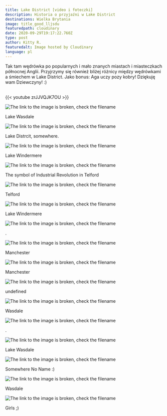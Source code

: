 ```yaml
---
title: Lake District [video i foteczki]
description: Historia o przyjaźni w Lake District
destinations: Wielka Brytania
image: title_good_lljsdu
featuredpath: cloudinary
date: 2020-09-29T19:17:22.760Z
type: post
author: Kitty R.
featuredalt: Image hosted by Cloudinary
language: pl
---
```

<!--StartFragment-->

<!--StartFragment-->

Tak tam wędrówka po popularnych i mało znanych miastach i miasteczkach północnej Anglii. Przyjrzymy się również bliżej różnicy między wędrówkami a śmiechem w Lake District. Jako bonus: Aga uczy pozy kobry! Dziękuję wam Dziewczyny! :)

<!--EndFragment-->

<br>{{< youtube zrJJVQJK7OU >}}</br>

![The link to the image is broken, check the filename](https://res.cloudinary.com/dkdpqgjhi/image/upload/c_scale,w_600/DSCF4817_bymhet)

Lake Wasdale

![The link to the image is broken, check the filename](https://res.cloudinary.com/dkdpqgjhi/image/upload/c_scale,w_600/DSCF4886_u3uhdv)

Lake Distrcit, somewhere.

![The link to the image is broken, check the filename](https://res.cloudinary.com/dkdpqgjhi/image/upload/c_scale,w_600/DSCF4994_homlwf)

Lake Windermere

![The link to the image is broken, check the filename](https://res.cloudinary.com/dkdpqgjhi/image/upload/c_scale,w_600/DSCF5049_wqia7a)

The symbol of Industrial Revolution in Telford

![The link to the image is broken, check the filename](https://res.cloudinary.com/dkdpqgjhi/image/upload/c_scale,w_600/DSCF5039_pqdkf0)

Telford

![The link to the image is broken, check the filename](https://res.cloudinary.com/dkdpqgjhi/image/upload/c_scale,w_600/DSCF4994_homlwf)

Lake Windermere

![The link to the image is broken, check the filename](https://res.cloudinary.com/dkdpqgjhi/image/upload/c_scale,w_600/DSCF4984_kn6ksl)

.

![The link to the image is broken, check the filename](https://res.cloudinary.com/dkdpqgjhi/image/upload/c_scale,w_600/DSCF4714_eo8rhv)

Manchester

![The link to the image is broken, check the filename](https://res.cloudinary.com/dkdpqgjhi/image/upload/c_scale,w_600/DSCF4687_sylkd5)

Manchester

![The link to the image is broken, check the filename](https://res.cloudinary.com/dkdpqgjhi/image/upload/c_scale,w_600/DSCF4722_vyoyud)

undefined

![The link to the image is broken, check the filename](https://res.cloudinary.com/dkdpqgjhi/image/upload/c_scale,w_600/DSCF4845_c73gwg)

Wasdale

![The link to the image is broken, check the filename](https://res.cloudinary.com/dkdpqgjhi/image/upload/c_scale,w_600/DSCF4754_wjcfbr)

.

![The link to the image is broken, check the filename](https://res.cloudinary.com/dkdpqgjhi/image/upload/c_scale,w_600/DSCF4836_c5zzxc)

Lake Wasdale

![The link to the image is broken, check the filename](https://res.cloudinary.com/dkdpqgjhi/image/upload/c_scale,w_600/DSCF4781_eukwr8)

Somewhere No Name :)

![The link to the image is broken, check the filename](https://res.cloudinary.com/dkdpqgjhi/image/upload/c_scale,w_600/DSCF4813_bm2q2e)

Wasdale

![The link to the image is broken, check the filename](https://res.cloudinary.com/dkdpqgjhi/image/upload/c_scale,w_600/DSCF4958_z7joeb)

Girls ;)

<!--EndFragment-->